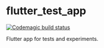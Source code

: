 # flutter_test_app

[![Codemagic build status](https://api.codemagic.io/apps/6384f6478d8ede44a9eeacb0/6384f6478d8ede44a9eeacaf/status_badge.svg)](https://codemagic.io/apps/6384f6478d8ede44a9eeacb0/6384f6478d8ede44a9eeacaf/latest_build)

Flutter app for tests and experiments.
